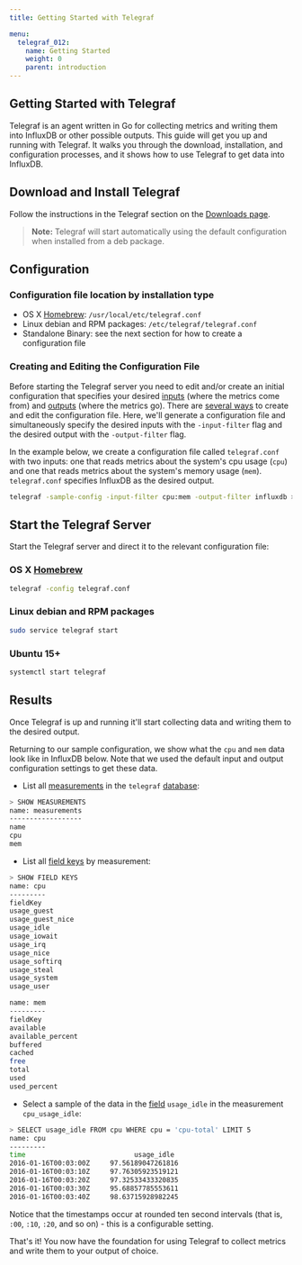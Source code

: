 ```yaml
---
title: Getting Started with Telegraf

menu:
  telegraf_012:
    name: Getting Started
    weight: 0
    parent: introduction
---
```


## Getting Started with Telegraf
Telegraf is an agent written in Go for collecting metrics and writing them into InfluxDB or other possible outputs.
This guide will get you up and running with Telegraf.
It walks you through the download, installation, and configuration processes, and it shows how to use Telegraf to get data into InfluxDB.

## Download and Install Telegraf
Follow the instructions in the Telegraf section on the [Downloads page](https://influxdata.com/downloads/).

> **Note:** Telegraf will start automatically using the default configuration when installed from a deb package.

## Configuration
### Configuration file location by installation type

* OS X [Homebrew](http://brew.sh/): `/usr/local/etc/telegraf.conf`
* Linux debian and RPM packages: `/etc/telegraf/telegraf.conf`
* Standalone Binary: see the next section for how to create a configuration file

### Creating and Editing the Configuration File
Before starting the Telegraf server you need to edit and/or create an initial configuration that specifies your desired [inputs](/telegraf/v0.12/inputs/) (where the metrics come from) and [outputs](/telegraf/v0.12/outputs/) (where the metrics go). There are [several ways](/telegraf/v0.12/introduction/configuration/) to create and edit the configuration file.
Here, we'll generate a configuration file and simultaneously specify the desired inputs with the `-input-filter` flag and the desired output with the `-output-filter` flag.

In the example below, we create a configuration file called `telegraf.conf` with two inputs:
one that reads metrics about the system's cpu usage (`cpu`) and one that reads metrics about the system's memory usage (`mem`). `telegraf.conf` specifies InfluxDB as the desired output.

```bash
telegraf -sample-config -input-filter cpu:mem -output-filter influxdb > telegraf.conf
```

## Start the Telegraf Server
Start the Telegraf server and direct it to the relevant configuration file:
### OS X [Homebrew](http://brew.sh/)
```bash
telegraf -config telegraf.conf
```

### Linux debian and RPM packages
```bash
sudo service telegraf start
```

### Ubuntu 15+
```bash
systemctl start telegraf
```

## Results
Once Telegraf is up and running it'll start collecting data and writing them to the desired output.

Returning to our sample configuration, we show what the `cpu` and `mem` data look like in InfluxDB below.
Note that we used the default input and output configuration settings to get these data.

* List all [measurements](/influxdb/v0.12/concepts/glossary/#measurement) in the `telegraf` [database](/influxdb/v0.12/concepts/glossary/#database):

```bash
> SHOW MEASUREMENTS
name: measurements
------------------
name
cpu
mem
```

* List all [field keys](/influxdb/v0.12/concepts/glossary/#field-key) by measurement:

```bash
> SHOW FIELD KEYS
name: cpu
---------
fieldKey
usage_guest
usage_guest_nice
usage_idle
usage_iowait
usage_irq
usage_nice
usage_softirq
usage_steal
usage_system
usage_user

name: mem
---------
fieldKey
available
available_percent
buffered
cached
free
total
used
used_percent
```

* Select a sample of the data in the [field](/influxdb/v0.12/concepts/glossary/#field) `usage_idle` in the measurement `cpu_usage_idle`:

```bash
> SELECT usage_idle FROM cpu WHERE cpu = 'cpu-total' LIMIT 5
name: cpu
---------
time			               usage_idle
2016-01-16T00:03:00Z	 97.56189047261816
2016-01-16T00:03:10Z	 97.76305923519121
2016-01-16T00:03:20Z	 97.32533433320835
2016-01-16T00:03:30Z	 95.68857785553611
2016-01-16T00:03:40Z	 98.63715928982245
```


Notice that the timestamps occur at rounded ten second intervals (that is, `:00`, `:10`, `:20`, and so on) - this is a configurable setting.


That's it! You now have the foundation for using Telegraf to collect metrics and write them to your output of choice.  
